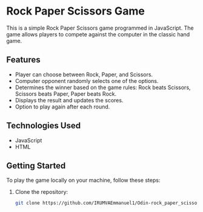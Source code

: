 # Rock Paper Scissors Game

This is a simple Rock Paper Scissors game programmed in JavaScript. The game allows players to compete against the computer in the classic hand game.

## Features

- Player can choose between Rock, Paper, and Scissors.
- Computer opponent randomly selects one of the options.
- Determines the winner based on the game rules: Rock beats Scissors, Scissors beats Paper, Paper beats Rock.
- Displays the result and updates the scores.
- Option to play again after each round.

## Technologies Used

- JavaScript
- HTML


## Getting Started

To play the game locally on your machine, follow these steps:

1. Clone the repository:

   ```bash
   git clone https://github.com/IRUMVAEmmanuel1/Odin-rock_paper_scissors.git
